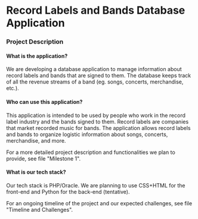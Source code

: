 # Record Labels and Bands Database Application

### Project Description
#### What is the application?
We are developing a database application to manage information about record labels and bands that are signed to them. The database keeps track of all
the revenue streams of a band (eg. songs, concerts, merchandise, etc.).

#### Who can use this application?
This application is intended to be used by people who work in the record label industry and the bands signed to them. Record labels are companies 
that market recorded music for bands. The application allows record labels and bands to organize logistic information about songs, concerts,
merchandise, and more.

For a more detailed project description and functionalities we plan to provide, see file "Milestone 1".

#### What is our tech stack?
Our tech stack is PHP/Oracle. We are planning to use CSS+HTML for the front-end and Python for the back-end (tentative).


For an ongoing timeline of the project and our expected challenges, see file "Timeline and Challenges".
